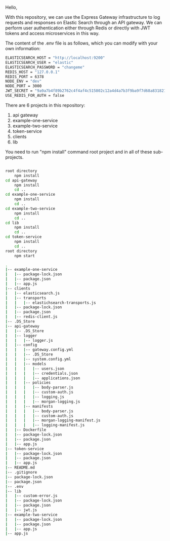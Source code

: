 Hello,

With this repository, we can use the Express Gateway infrastructure to log requests and responses on Elastic Search through an API gateway. We can perform user authentication either through Redis or directly with JWT tokens and access microservices in this way.


The content of the .env file is as follows, which you can modify with your own information:

```bash
ELASTICSEARCH_HOST = "http://localhost:9200"
ELASTICSEARCH_USER = "elastic"
ELASTICSEARCH_PASSWORD = "changeme"
REDIS_HOST = "127.0.0.1"
REDIS_PORT = 6378
NODE_ENV = "dev"
NODE_PORT = 3000
JWT_SECRET = "9a9a7b4f89b2762c4f4af4c515802c12a4d4a7b3f9ba9f7d68a831821e86dbf8a22e0a7b530d71f16d0331d2d2a7bfe0f3c9dcecc48dd6850320db0c8bfe187"
USE_REDIS_FOR_AUTH = false
```

There are 6 projects in this repository:

1. api gateway
2. example-one-service
3. example-two-service
4. token-service
5. clients
6. lib

You need to run "npm install" command root project and  in all of these sub-projects.

```bash

root directory
    npm install
cd api-gateway 
    npm install
    cd ..
cd example-one-service
    npm install
    cd ..
cd example-two-service
    npm install
    cd ..
cd lib
    npm install
    cd ..
cd token-service
    npm install
    cd ..
root directory 
    npm start
```



```bash
.
|-- example-one-service
|   |-- package-lock.json
|   |-- package.json
|   |-- app.js
|-- clients
|   |-- elasticsearch.js
|   |-- transports
|   |   |-- elastichsearch-transports.js
|   |-- package-lock.json
|   |-- package.json
|   |-- redis-client.js
|-- .DS_Store
|-- api-gateway
|   |-- .DS_Store
|   |-- logger
|   |   |-- logger.js
|   |-- config
|   |   |-- gateway.config.yml
|   |   |-- .DS_Store
|   |   |-- system.config.yml
|   |   |-- models
|   |   |   |-- users.json
|   |   |   |-- credentials.json
|   |   |   |-- applications.json
|   |   |-- policies
|   |   |   |-- body-parser.js
|   |   |   |-- custom-auth.js
|   |   |   |-- logging.js
|   |   |   |-- morgan-logging.js
|   |   |-- manifests
|   |   |   |-- body-parser.js
|   |   |   |-- custom-auth.js
|   |   |   |-- morgan-logging-manifest.js
|   |   |   |-- logging-manifest.js
|   |-- Dockerfile
|   |-- package-lock.json
|   |-- package.json
|   |-- app.js
|-- token-service
|   |-- package-lock.json
|   |-- package.json
|   |-- app.js
|-- README.md
|-- .gitignore
|-- package-lock.json
|-- package.json
|-- .env
|-- lib
|   |-- custom-error.js
|   |-- package-lock.json
|   |-- package.json
|   |-- jwt.js
|-- example-two-service
|   |-- package-lock.json
|   |-- package.json
|   |-- app.js
|-- app.js
```




